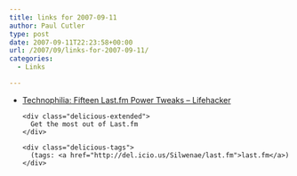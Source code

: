 ```yaml
---
title: links for 2007-09-11
author: Paul Cutler
type: post
date: 2007-09-11T22:23:58+00:00
url: /2007/09/links-for-2007-09-11/
categories:
  - Links

---
```

<ul class="delicious">
  <li>
    <div class="delicious-link">
      <a href="http://lifehacker.com/software/technophilia/fifteen-lastfm-power-tweaks-296554.php">Technophilia: Fifteen Last.fm Power Tweaks &#8211; Lifehacker</a>
    </div>
    
    <div class="delicious-extended">
      Get the most out of Last.fm
    </div>
    
    <div class="delicious-tags">
      (tags: <a href="http://del.icio.us/Silwenae/last.fm">last.fm</a>)
    </div>
  </li>
</ul>